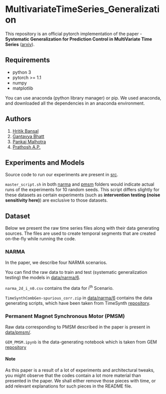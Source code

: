 # MultivariateTimeSeries_Generalization

This repository is an official pytorch implementation of the paper - **Systematic Generalization for Prediction Control in MultiVariate Time Series** ([arxiv](https://arxiv.org/abs/2102.05602)).

## Requirements

- python 3
- pytorch >= 1.1
- numpy 
- matplotlib 

You can use anaconda (python library manager) or pip. We used anaconda, and downloaded all the dependencies in an anaconda environment.

## Authors
1. [Hritik Bansal](https://sites.google.com/view/hbansal)
2. [Gantavya Bhatt](https://sites.google.com/view/gbhatt/)
3. [Pankaj Malhotra](https://scholar.google.co.in/citations?user=HP4M0MkAAAAJ&hl=en)
4. [Prathosh A.P.](https://sites.google.com/view/prathosh)


## Experiments and Models

Source code to run our experiments are present in [src](src/).

```master_script.sh``` in both [narma](src/narma/) and [pmsm](src/pmsm) folders would indicate actual runs of the experiments for 10 random seeds. This script differs slightly for these datasets as certain experiments (such as **intervention testing (noise sensitivity here)**) are exclusive to those datasets.


## Dataset

Below we present the raw time series files along with their data generating sources. The files are used to create temporal segments that are created on-the-fly while running the code.

### NARMA 

In the paper, we describe four NARMA scenarios. 

You can find the raw data to train and test (systematic generalization testing) the models in [data/narma/6](data/narma/6/).

```narma_2d_i_n0.csv``` contains the data for i<sup>th</sup> Scenario. 

```TimeSynthCombGen-spurious_corr.zip``` in [data/narma/6](data/narma/6/) contains the data generating scripts, which have been taken from TimeSynth [repository](https://github.com/TimeSynth/TimeSynth).

### Permanent Magnet Synchronous Motor (PMSM)

Raw data corresponding to PMSM described in the paper is present in [data/pmsm/](data/pmsm/). 

```GEM_PMSM.ipynb``` is the data-generating notebook which is taken from GEM [repository](https://github.com/upb-lea/gym-electric-motor)





#### Note

As this paper is a result of a lot of experiments and architectural tweaks, you might observe that the codes contain a lot more material than presented in the paper. We shall either remove those pieces with time, or add relevant explanations for such pieces in the README file. 
